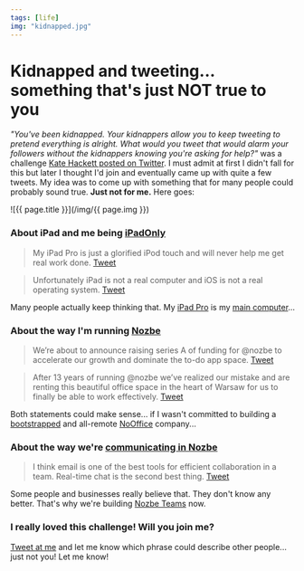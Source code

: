 ```yaml
---
tags: [life]
img: "kidnapped.jpg"
---
```


# Kidnapped and tweeting... something that's just NOT true to you

*"You've been kidnapped. Your kidnappers allow you to keep tweeting to pretend everything is alright. What would you tweet that would alarm your followers without the kidnappers knowing you're asking for help?"* was a challenge [Kate Hackett posted on Twitter](https://twitter.com/HackettKate/status/1174523086281949184). I must admit at first I didn't fall for this but later I thought I'd join and eventually came up with quite a few tweets. My idea was to come up with something that for many people could probably sound true. **Just not for me.** Here goes:

<!--More-->

![{{ page.title }}](/img/{{ page.img }})



### About iPad and me being [iPadOnly](/tag/ipadonly)

> My iPad Pro is just a glorified iPod touch and will never help me get real work done. [Tweet](https://twitter.com/MSliwinski/status/1177140421140635648)

> Unfortunately iPad is not a real computer and iOS is not a real operating system. [Tweet](https://twitter.com/MSliwinski/status/1177247458772115458)

Many people actually keep thinking that. My [iPad Pro](https://sliwinski.com/newdevice) is my [main computer](https://ipadonly.com)...

### About the way I'm running [Nozbe][n]

> We’re about to announce raising series A of funding for @nozbe to accelerate our growth and dominate the to-do app space. [Tweet](https://twitter.com/MSliwinski/status/1177210462649409536)

> After 13 years of running @nozbe we’ve realized our mistake and are renting this beautiful office space in the heart of Warsaw for us to finally be able to work effectively. [Tweet](https://twitter.com/MSliwinski/status/1177183283676962821)

Both statements could make sense... if I wasn't committed to building a [bootstrapped](https://sliwinski.com/investors) and all-remote [NoOffice](/tag/nooffice) company...

### About the way we're [communicating in Nozbe](https://sliwinski.com/pyramid)

> I think email is one of the best tools for efficient collaboration in a team. Real-time chat is the second best thing. [Tweet](https://twitter.com/MSliwinski/status/1177229089318625280)

Some people and businesses really believe that. They don't know any better. That's why we're building [Nozbe Teams][n] now.

### I really loved this challenge! Will you join me?

[Tweet at me](https://twitter.com/MSliwinski) and let me know which phrase could describe other people... just not you! Let me know!




[n]: https://nozbe.com/
[p]: https://thepodcast.fm/